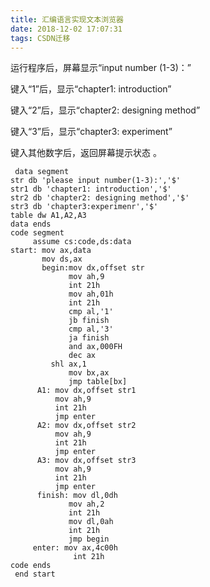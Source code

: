 ```yaml
---
title: 汇编语言实现文本浏览器
date: 2018-12-02 17:07:31
tags: CSDN迁移
---
```

  运行程序后，屏幕显示“input number (1-3)：”

 键入“1”后，显示“chapter1: introduction”

 键入“2”后，显示“chapter2: designing method”

 键入“3”后，显示“chapter3: experiment”

 键入其他数字后，返回屏幕提示状态 。

 

 
```
 data segment
str db 'please input number(1-3):','$'
str1 db 'chapter1: introduction','$'
str2 db 'chapter2: designing method','$'
str3 db 'chapter3:experimenr','$'
table dw A1,A2,A3 
data ends
code segment
     assume cs:code,ds:data
start: mov ax,data
       mov ds,ax
       begin:mov dx,offset str
             mov ah,9
             int 21h
             mov ah,01h
             int 21h
             cmp al,'1'
             jb finish
             cmp al,'3'
             ja finish
             and ax,000FH
             dec ax
	     shl ax,1
             mov bx,ax
             jmp table[bx]
      A1: mov dx,offset str1
          mov ah,9
          int 21h
          jmp enter
      A2: mov dx,offset str2
          mov ah,9
          int 21h
          jmp enter
      A3: mov dx,offset str3
          mov ah,9
          int 21h
          jmp enter
      finish: mov dl,0dh
             mov ah,2
             int 21h
             mov dl,0ah
             int 21h
             jmp begin
     enter: mov ax,4c00h
              int 21h
code ends
 end start


```
 

   
 